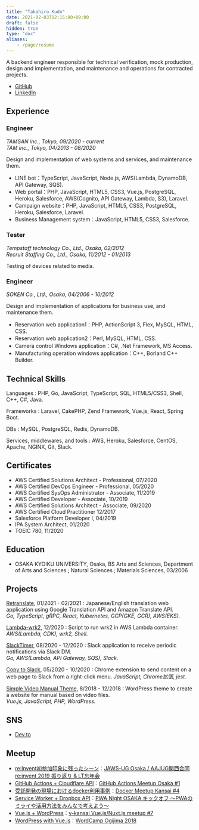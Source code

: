 ```yaml
---
title: "Takahiro Kudo"
date: 2021-02-03T12:15:00+09:00
draft: false
hidden: true
type: "doc"
aliases:
    - /page/resume
---
```


A backend engineer responsible for technical verification, mock production, design and implementation, and maintenance and operations for contracted projects.

* [GitHub](https://github.com/takakd)
* [LinkedIn](https://www.linkedin.com/in/takakd/)

## Experience

### Engineer
*TAMSAN inc., Tokyo, 09/2020 - current  
TAM inc., Tokyo, 04/2013 - 08/2020*

Design and implementation of web systems and services, and maintenance them.

* LINE bot：TypeScript, JavaScript, Node.js, AWS(Lambda, DynamoDB, API Gateway, SQS).
* Web portal：PHP, JavaScript, HTML5, CSS3, Vue.js, PostgreSQL, Heroku, Salesforce, AWS(Cognito, API Gateway, Lambda, S3), Laravel.
* Campaign website：PHP, JavaScript, HTML5, CSS3, PostgreSQL, Heroku, Salesforce, Laravel.
* Business Management system：JavaScript, HTML5, CSS3, Salesforce.

### Tester
*Tempstaff technology Co., Ltd., Osaka, 02/2012  
Recruit Staffing Co., Ltd., Osaka, 11/2012 - 01/2013*

Testing of devices related to media.

### Engineer
*SOKEN Co., Ltd., Osaka, 04/2006 - 10/2012*

Design and implementation of applications for business use, and maintenance them.

* Reservation web application1：PHP, ActionScript 3, Flex, MySQL, HTML, CSS.
* Reservation web application2：Perl, MySQL, HTML, CSS.
* Camera control Windows application：C#, .Net Framework, MS Access.
* Manufacturing operation windows application：C++, Borland C++ Builder.

## Technical Skills
Languages
: PHP, Go, JavaScript, TypeScript, SQL, HTML5/CSS3, Shell, C++, C#, Java.

Frameworks
: Laravel, CakePHP, Zend Framework, Vue.js, React, Spring Boot.

DBs
: MySQL, PostgreSQL, Redis, DynamoDB.

Services, middlewares, and tools
: AWS, Heroku, Salesforce, CentOS, Apache, NGINX, Git, Slack.

## Certificates
* AWS Certified Solutions Architect - Professional, 07/2020
* AWS Certified DevOps Engineer - Professional, 05/2020
* AWS Certified SysOps Administrator - Associate, 11/2019
* AWS Certified Developer - Associate, 10/2019
* AWS Certified Solutions Architect - Associate, 09/2020
* AWS Certified Cloud Practitioner 12/2017
* Salesforce Platform Developer I, 04/2019
* IPA System Architect, 01/2020
* TOEIC 780, 11/2020

## Education
* OSAKA KYOIKU UNIVERSITY, Osaka, BS Arts and Sciences, Department of Arts and Sciences ; Natural Sciences ; Materials Sciences, 03/2006


## Projects
[Retranslate](https://github.com/takakd/retranslate), 01/2021 - 02/2021
: Japanese/English translation web application using Google Translation API and Amazon Translate API.  
*Go, TypeScript, gRPC, React, Kubernetes, GCP(GKE, GCR), AWS(EKS).*

[Lambda-wrk2](https://github.com/takakd/lambda-wrk2), 12/2020
: Script to run wrk2 in AWS Lambda container.  
*AWS(Lambda, CDK), wrk2, Shell.*

[SlackTimer](https://github.com/takakd/slack-timer), 08/2020 - 12/2020
: Slack application to receive periodic notifications via Slack DM.  
*Go, AWS(Lambda, API Gateway, SQS), Slack.*

[Copy to Slack](https://github.com/takakd/copy-to-slack), 05/2020 - 10/2020
: Chrome extension to send content on a web page to Slack from a right-click menu.
*JavaScript, Chrome拡張, jest.*

[Simple Video Manual Theme](https://github.com/takakd/simple-video-manual-theme), 8/2018 - 12/2018
: WordPress theme to create a website for manual based on video files.  
*Vue.js, JavaScript, PHP, WordPress.*

## SNS
* [Dev.to](https://dev.to/takakd)

## Meetup
* [re:Invent初参加印象に残ったシーン](https://www.slideshare.net/ssuserb88ac6/reinvent-208755909)：[JAWS-UG Osaka / AAJUG関西合同 re:invent 2019 振り返り & LT忘年会](https://jawsugosaka.doorkeeper.jp/events/101158)
* [GitHub Actions + Cloudflare API](https://www.slideshare.net/ssuserb88ac6/github-actions-cloudflare-api)：[GitHub Actions Meetup Osaka #1](https://gaug.connpass.com/event/152956/)
* [受託開発の現場におけるdocker利用事例](https://www.slideshare.net/ssuserb88ac6/docker-165722431)：[Docker Meetup Kansai #4](https://dockerkansai.connpass.com/event/141875/)
* [Service Worker + Dropbox API](https://www.slideshare.net/ssuserb88ac6/service-worker-dropbox-api)：[PWA Night OSAKA キックオフ ～PWAのミライや活用方法をみんなで考えよう～](https://pwanight.connpass.com/event/136893/)
* [Vue.js + WordPress](https://www.slideshare.net/ssuserb88ac6/vuejs-wordpress)：[v-kansai Vue.js/Nuxt.js meetup #7](https://vuekansai.connpass.com/event/127057/)
* [WordPress with Vue.js](https://www.slideshare.net/ssuserb88ac6/wordpress-with-vuejs-106118047)：[WordCamp Ogijima 2018](https://2018.ogijima.wordcamp.org/)
